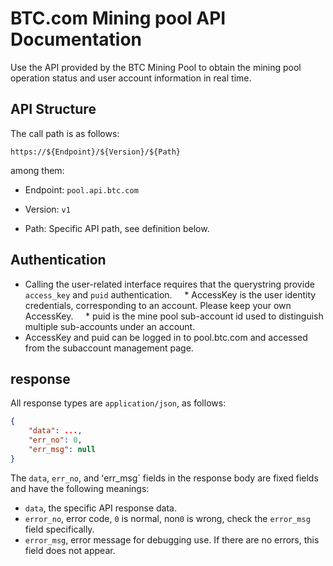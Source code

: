 # BTC.com Mining pool API Documentation

Use the API provided by the BTC Mining Pool to obtain the mining pool operation status and user account information in real time.

## API Structure

The call path is as follows:

`https://${Endpoint}/${Version}/${Path}`

among them:

* Endpoint:
`pool.api.btc.com`

* Version: `v1`
* Path: Specific API path, see definition below.

## Authentication
* Calling the user-related interface requires that the querystring provide `access_key` and `puid` authentication.
    * AccessKey is the user identity credentials, corresponding to an account. Please keep your own AccessKey.
    * puid is the mine pool sub-account id used to distinguish multiple sub-accounts under an account.
* AccessKey and puid can be logged in to pool.btc.com and accessed from the subaccount management page.

## response

All response types are `application/json`, as follows:

``` json
{
    "data": ...,
    "err_no": 0,
    "err_msg": null
}
```

The `data`, `err_no`, and ʻerr_msg` fields in the response body are fixed fields and have the following meanings:
* `data`, the specific API response data.
* `error_no`, error code, `0` is normal, non`0` is wrong, check the `error_msg` field specifically.
* `error_msg`, error message for debugging use. If there are no errors, this field does not appear.